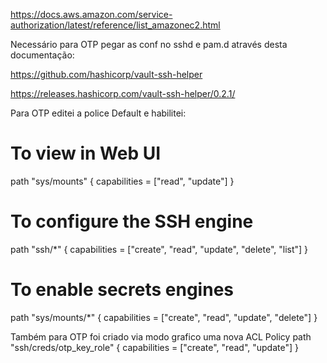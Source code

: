 https://docs.aws.amazon.com/service-authorization/latest/reference/list_amazonec2.html

Necessário para OTP pegar as conf no sshd e pam.d através desta documentação:

https://github.com/hashicorp/vault-ssh-helper

https://releases.hashicorp.com/vault-ssh-helper/0.2.1/


Para OTP editei a police Default e habilitei:
# To view in Web UI
path "sys/mounts" {
	capabilities = ["read", "update"]
}

# To configure the SSH engine
path "ssh/*" {
    capabilities = ["create", "read", "update", "delete", "list"]
}

# To enable secrets engines
path "sys/mounts/*" {
    capabilities = ["create", "read", "update", "delete"]
}

Também para OTP foi criado via modo grafico uma nova ACL Policy
path "ssh/creds/otp_key_role" {
  capabilities = ["create", "read", "update"]
}
